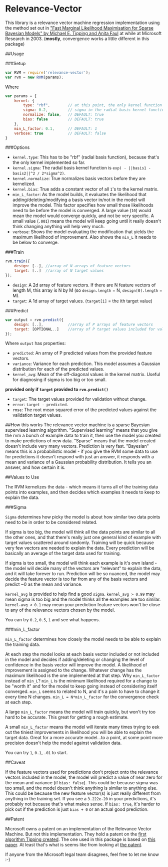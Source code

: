 # Relevance-Vector

This library is a relevance vector machine regression implementation using the method set out in ["Fast Marginal Likelihood Maximisation for Sparse Bayesian Models" by Michael E. Tipping and Anita Faul](http://www.miketipping.com/papers/met-fastsbl.pdf) at while at Microsoft Research in 2003. (**mostly**, convergence works a little different in this package)

##Usage

###Setup

```javascript
var RVM = require('relevance-vector');
var rvm = new RVM(params);
```

Where 
```javascript
var params = {
    kernel: {
        type: "rbf",        // at this point, the only kernel function implemented
        sigma: 0.2,         // sigma in the radial basis kernel function (scalar)
        normalize: false,   // DEFAULT: true 
        bias: false         // DEFAULT: true
    },
    min_L_factor: 0.1,      // DEFAULT: 1
    verbose: true           // DEFAULT: false
}
```

###Options
* `kernel.type`: This has to be "rbf" (radial basis function), because that's the only kernel implemented so far.
* `kernel.sigma`: The radial basis kernel function is `exp( - ||basis1 - basis2||^2 / 2*sigma^2)`.
* `kernel.normalize`: True normalizes basis vectors before they are kernelized.
* `kernel.bias`: True adds a constant vector of all `1`'s to the kernel matrix.
* `min_L_factor`: As the model builds, it evaluates the likelihood that adding/deleting/modifying a basis vector in/not in the model will improve the model. This factor specifies how small those likelihoods need to be before the model is converged. A large value (`10`) would mean the model would converge quickly, and not be very specific. A small value (`.001`) means the model will keep going until it really doesn't think changing anything will help very much.
* `verbose`: Shows the model evaluating the modification that yields the maximum likelihood of improvement. Also shows the `min_L` it needs to be below to converge.

###Train

```javascript
rvm.train({
    design: [..], //array of N arrays of feature vectors
    target: [..]  //array of N target values
});
```

* `design`: A 2d array of feature vectors. If there are N feature vectors of length M, this array is N by M (so `design.length` = N, `design[0].length` = M).
* `target`: A 1d array of target values. (`target[i]` = the ith target value)

###Predict

```javascript
var output = rvm.predict({
    design: [..],           //array of P arrays of feature vectors
    target: [OPTIONAL..]    //array of P target values included for validation
});
```

Where `output` has properties:

* `predicted`: An array of P predicted values from the provided feature vectors.
* `variance`: Variance for each prediction. This model assumes a Gaussian distribution for each of the predicted values.
* `kernel_avg`: Mean of the off-diagonal values in the kernel matrix. Useful for diagnosing if sigma is too big or too small.

**provided only if `target` provided to `rvm.predict()`**

* `target`: The target values provided for validation without change.
* `error`: `target - predicted`.
* `rmse`: The root mean squared error of the predicted values against the validation target values.

##How this works
The relevance vector machine is a sparse Bayesian supervised learning algorithm. "Supervised learning" means that you give the rvm a bunch of example data to train it, then use the model you created to make predictions of new data. "Sparse" means that the model created doesn't include very many vectors. Prediction is very fast. "Bayesian" means this is a probabilistic model - if you give the RVM some data to use for predictions it doesn't respond with just an answer, it responds with a mean and variance of a Gaussian probability distribution. It tells you an answer, and how certain it is.

##Values to Use

The RVM kernelizes the data - which means it turns all of the training data points into examples, and then decides which examples it needs to keep to explain the data.

###Sigma

 `Sigma` determines how picky the model is about how similar two data points need to be in order to be considered related.
 
 If sigma is too big, the model will think all the data points are similar to all the other ones, and that there's really just one general kind of example with target values scattered around randomly. Training will be quick because very few vectors are needed to explain the data. Every prediction will be basically an average of the target data used for training.
 
 If sigma is too small, the model will think each example is it's own island - the model will decide many of the vectors are "relevant" to explain the data, and it will take forever to run. Prediction will be so nuanced, the model may decide the feature vector is too far from any of the basis vectors and predict ~0 as the mean and variance.
 
 `kernel_avg` is provided to help find a good `sigma`. `kernel_avg > 0.99` may mean sigma is too big and the model thinks all the examples are too similar. `kernel-avg < 0.1` may mean your prediction feature vectors won't be close to any of the relevance vectors chosen by the model.
 
 You can try `0.2`, `0.5`, `1` and see what happens.

###min_L_factor

`min_L_factor` determines how closely the model needs to be able to explain the training data.

At each step the model looks at each basis vector included or not included in the model and decides if adding/deleting or changing the level of confidence in the basis vector will improve the model. A likelihood of improvement is assigned to the change. Whatever change has the maximum likelihood is the one implemented at that step. Why `min_L_factor` instead of `min_L`? `min_L` is the minimum likelihood required for a change to be "worth it" and for the model to keep going instead of considering itself converged. `min_L` seems to related to N, and it's a pain to have to change it every time N changes. `min_L = N*min_L_factor` for the convergence check at each step.

A large `min_L_factor` means the model will train quickly, but won't try too hard to be accurate. This great for getting a rough estimate.

A small `min_L_factor` means the model will iterate many times trying to eek out the tiniest improvements in likelihood you will be able to explain the target data. Great for a more accurate model...to a point, at some point more precision doesn't help the model against validation data.

You can try `1`, `0.1`, `.01` to start.

##Caveat

If the feature vectors used for predictions don't project onto the relevance vectors included in the model, the model will predict a value of near zero for the mean and variance (if `bias: false`). This could be because sigma was too small, and the model doesn't think anything is similar to anything else. This could be because the new feature vector(s) is just really different from anything in the training set. If you see a `3.222e-20` in your predictions, it's probably not because that's what makes sense. If `bias: true`, it's harder to pick out if the prediction is just `bias + 0` or an actual good prediction.

##Patent

Microsoft owns a patent on an implementation of the Relevance Vector Machine. But not this implementation. They hold a patent on the [first algorithm Tipping created](http://www.jmlr.org/papers/volume1/tipping01a/tipping01a.pdf). The one used in this package is based on [this paper](http://www.miketipping.com/papers/met-fastsbl.pdf). At least that's what is seems like from looking at [the patent](https://www.google.com/patents/US6633857).

If anyone from the Microsoft legal team disagrees, feel free to let me know :-)